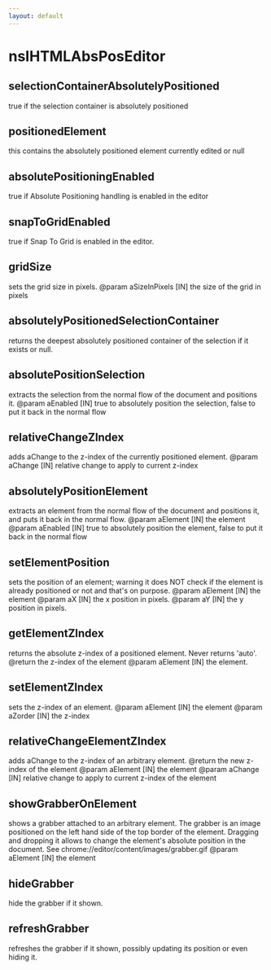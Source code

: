 ```yaml
---
layout: default
---
```


# nsIHTMLAbsPosEditor #

## selectionContainerAbsolutelyPositioned ##

true if the selection container is absolutely positioned


## positionedElement ##

this contains the absolutely positioned element currently edited
or null


## absolutePositioningEnabled ##

true if Absolute Positioning handling is enabled in the editor


## snapToGridEnabled ##

true if Snap To Grid is enabled in the editor.


## gridSize ##

sets the grid size in pixels.
@param aSizeInPixels [IN] the size of the grid in pixels


## absolutelyPositionedSelectionContainer ##

returns the deepest absolutely positioned container of the selection
if it exists or null.


## absolutePositionSelection ##

extracts the selection from the normal flow of the document and
positions it.
@param aEnabled [IN] true to absolutely position the selection,
                     false to put it back in the normal flow


## relativeChangeZIndex ##

adds aChange to the z-index of the currently positioned element.
@param aChange [IN] relative change to apply to current z-index


## absolutelyPositionElement ##

extracts an element from the normal flow of the document and
positions it, and puts it back in the normal flow.
@param aElement [IN] the element
@param aEnabled [IN] true to absolutely position the element,
                     false to put it back in the normal flow


## setElementPosition ##

sets the position of an element; warning it does NOT check if the
element is already positioned or not and that's on purpose.
@param aElement [IN] the element
@param aX       [IN] the x position in pixels.
@param aY       [IN] the y position in pixels.


## getElementZIndex ##

returns the absolute z-index of a positioned element. Never returns 'auto'.
@return         the z-index of the element
@param aElement [IN] the element.


## setElementZIndex ##

sets the z-index of an element.
@param aElement [IN] the element
@param aZorder  [IN] the z-index


## relativeChangeElementZIndex ##

adds aChange to the z-index of an arbitrary element.
@return         the new z-index of the element
@param aElement [IN] the element
@param aChange  [IN] relative change to apply to current z-index of
                     the element


## showGrabberOnElement ##

shows a grabber attached to an arbitrary element. The grabber is an image
positioned on the left hand side of the top border of the element. Dragging
and dropping it allows to change the element's absolute position in the
document. See chrome://editor/content/images/grabber.gif
@param aElement [IN] the element


## hideGrabber ##

hide the grabber if it shown.


## refreshGrabber ##

refreshes the grabber if it shown, possibly updating its position or
even hiding it.

